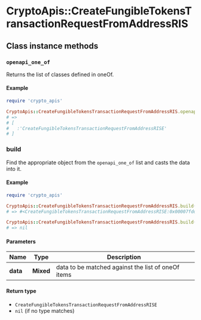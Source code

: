 # CryptoApis::CreateFungibleTokensTransactionRequestFromAddressRIS

## Class instance methods

### `openapi_one_of`

Returns the list of classes defined in oneOf.

#### Example

```ruby
require 'crypto_apis'

CryptoApis::CreateFungibleTokensTransactionRequestFromAddressRIS.openapi_one_of
# =>
# [
#   :'CreateFungibleTokensTransactionRequestFromAddressRISE'
# ]
```

### build

Find the appropriate object from the `openapi_one_of` list and casts the data into it.

#### Example

```ruby
require 'crypto_apis'

CryptoApis::CreateFungibleTokensTransactionRequestFromAddressRIS.build(data)
# => #<CreateFungibleTokensTransactionRequestFromAddressRISE:0x00007fdd4aab02a0>

CryptoApis::CreateFungibleTokensTransactionRequestFromAddressRIS.build(data_that_doesnt_match)
# => nil
```

#### Parameters

| Name | Type | Description |
| ---- | ---- | ----------- |
| **data** | **Mixed** | data to be matched against the list of oneOf items |

#### Return type

- `CreateFungibleTokensTransactionRequestFromAddressRISE`
- `nil` (if no type matches)

